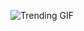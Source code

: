 ![Trending GIF](https://media1.giphy.com/media/v1.Y2lkPThiYjIxNzcyMDg3c2hvOHNrM2pjdnV1cDNkbm9qcmh1MjhwZGRhbWswc2U3ejhxdiZlcD12MV9naWZzX3NlYXJjaCZjdD1n/xUPGcEliCc7bETyfO8/giphy.gif)
